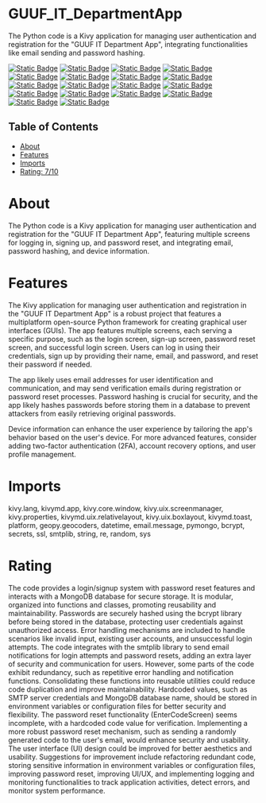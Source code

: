 # GUUF_IT_DepartmentApp
The Python code is a Kivy application for managing user authentication and registration for the "GUUF IT Department App", integrating functionalities like email sending and password hashing.

[![Static Badge](https://img.shields.io/badge/platform-purple)](https://pypi.org/project/platform/)
[![Static Badge](https://img.shields.io/badge/geopy-red)](https://pypi.org/project/geopy/)
[![Static Badge](https://img.shields.io/badge/datetime-brown)](https://pypi.org/project/datetime/)
[![Static Badge](https://img.shields.io/badge/email-red)](https://pypi.org/project/email/)
[![Static Badge](https://img.shields.io/badge/pymongo-gray)](https://pypi.org/project/pymongo/)
[![Static Badge](https://img.shields.io/badge/bcrypt,-orange)](https://pypi.org/project/bcrypt,/)
[![Static Badge](https://img.shields.io/badge/ssl,-blue)](https://pypi.org/project/ssl,/)
[![Static Badge](https://img.shields.io/badge/string-yellow)](https://pypi.org/project/string/)
[![Static Badge](https://img.shields.io/badge/re,-green)](https://pypi.org/project/re,/)
[![Static Badge](https://img.shields.io/badge/kivy-gray)](https://pypi.org/project/kivy/)
[![Static Badge](https://img.shields.io/badge/kivymd-red)](https://pypi.org/project/kivymd/)
[![Static Badge](https://img.shields.io/badge/flask-orange)](https://pypi.org/project/flask/)
[![Static Badge](https://img.shields.io/badge/sqlite3-red)](https://pypi.org/project/sqlite3/)
[![Static Badge](https://img.shields.io/badge/hashlib-blue)](https://pypi.org/project/hashlib/)
[![Static Badge](https://img.shields.io/badge/flask-pink)](https://pypi.org/project/flask/)
[![Static Badge](https://img.shields.io/badge/requests-orange)](https://pypi.org/project/requests/)
[![Static Badge](https://img.shields.io/badge/sqlite3-blue)](https://pypi.org/project/sqlite3/)
[![Static Badge](https://img.shields.io/badge/os-green)](https://pypi.org/project/os/)

## Table of Contents

- [About](#about)
- [Features](#features)
- [Imports](#Imports)
- [Rating: 7/10](#Rating)

# About

The Python code is a Kivy application for managing user authentication and registration for the "GUUF IT Department App", featuring multiple screens for logging in, signing up, and password reset, and integrating email, password hashing, and device information.

# Features

The Kivy application for managing user authentication and registration in the "GUUF IT Department App" is a robust project that features a multiplatform open-source Python framework for creating graphical user interfaces (GUIs). The app features multiple screens, each serving a specific purpose, such as the login screen, sign-up screen, password reset screen, and successful login screen. Users can log in using their credentials, sign up by providing their name, email, and password, and reset their password if needed.

The app likely uses email addresses for user identification and communication, and may send verification emails during registration or password reset processes. Password hashing is crucial for security, and the app likely hashes passwords before storing them in a database to prevent attackers from easily retrieving original passwords.

Device information can enhance the user experience by tailoring the app's behavior based on the user's device. For more advanced features, consider adding two-factor authentication (2FA), account recovery options, and user profile management.

# Imports

kivy.lang, kivymd.app, kivy.core.window, kivy.uix.screenmanager, kivy.properties, kivymd.uix.relativelayout, kivy.uix.boxlayout, kivymd.toast, platform, geopy.geocoders, datetime, email.message, pymongo, bcrypt, secrets, ssl, smtplib, string, re, random, sys

# Rating

The code provides a login/signup system with password reset features and interacts with a MongoDB database for secure storage. It is modular, organized into functions and classes, promoting reusability and maintainability. Passwords are securely hashed using the bcrypt library before being stored in the database, protecting user credentials against unauthorized access. Error handling mechanisms are included to handle scenarios like invalid input, existing user accounts, and unsuccessful login attempts.
The code integrates with the smtplib library to send email notifications for login attempts and password resets, adding an extra layer of security and communication for users. However, some parts of the code exhibit redundancy, such as repetitive error handling and notification functions. Consolidating these functions into reusable utilities could reduce code duplication and improve maintainability.
Hardcoded values, such as SMTP server credentials and MongoDB database name, should be stored in environment variables or configuration files for better security and flexibility. The password reset functionality (EnterCodeScreen) seems incomplete, with a hardcoded code value for verification. Implementing a more robust password reset mechanism, such as sending a randomly generated code to the user's email, would enhance security and usability.
The user interface (UI) design could be improved for better aesthetics and usability. Suggestions for improvement include refactoring redundant code, storing sensitive information in environment variables or configuration files, improving password reset, improving UI/UX, and implementing logging and monitoring functionalities to track application activities, detect errors, and monitor system performance.
